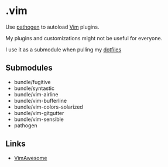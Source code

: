 # .vim

Use [pathogen](https://github.com/tpope/vim-pathogen) to autoload [Vim](https://www.vim.org/) plugins.

My plugins and customizations might not be useful for everyone.

I use it as a submodule when pulling my [dotfiles](https://github.com/adyromantika/.dotfiles)

## Submodules

* bundle/fugitive
* bundle/syntastic
* bundle/vim-airline
* bundle/vim-bufferline
* bundle/vim-colors-solarized
* bundle/vim-gitgutter
* bundle/vim-sensible
* pathogen

## Links

* [VimAwesome](https://vimawesome.com/)
